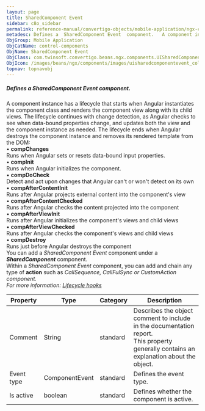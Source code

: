 ```yaml
---
layout: page
title: SharedComponent Event
sidebar: c8o_sidebar
permalink: reference-manual/convertigo-objects/mobile-application/ngx-components/control-components/sharedcomponent-event/
metadesc: Defines a  SharedComponent Event  component.   A component instance has a lifecycle that starts when Angular instantiates the component class and rend
ObjGroup: Mobile Application
ObjCatName: control-components
ObjName: SharedComponent Event
ObjClass: com.twinsoft.convertigo.beans.ngx.components.UISharedComponentEvent
ObjIcon: /images/beans/ngx/components/images/uisharedcomponentevent_color_32x32.png
topnav: topnavobj
---
```

##### Defines a <i>SharedComponent Event</i> component. 

A component instance has a lifecycle that starts when Angular instantiates the component class and renders the component view along with its child views. The lifecycle continues with change detection, as Angular checks to see when data-bound properties change, and updates both the view and the component instance as needed. The lifecycle ends when Angular destroys the component instance and removes its rendered template from the DOM:<br/> • <b>compChanges</b><br>Runs when Angular sets or resets data-bound input properties.<br/> • <b>compInit</b><br>Runs when Angular initializes the component.<br/> • <b>compDoCheck</b><br>Detect and act upon changes that Angular can't or won't detect on its own<br/> • <b>compAfterContentInit</b><br>Runs after Angular projects external content into the component's view<br/> • <b>compAfterContentChecked</b><br>Runs after Angular checks the content projected into the component<br/> • <b>compAfterViewInit</b><br>Runs after Angular initializes the component's views and child views<br/> • <b>compAfterViewChecked</b><br>Runs after Angular checks the component's views and child views<br/> • <b>compDestroy</b><br>Runs just before Angular destroys the component<br/> You can add a <i>SharedComponent Event</i> component under a <b><i>SharedComponent</i></b> component.<br> Within a <i>SharedComponent Event</i> component, you can add and chain any type of <b>action</b> such as <i>CallSequence<i>, <i>CallFulSync<i> or <i>CustomAction<i> component.<br/>For more information: <a href='https://angular.io/guide/lifecycle-hooks' target='_blank'>Lifecycle hooks</a>   

Property | Type | Category | Description
--- | --- | --- | ---
Comment | String | standard | Describes the object comment to include in the documentation report.<br/>This property generally contains an explanation about the object.
Event type | ComponentEvent | standard | Defines the event type.<br/>
Is active | boolean | standard | Defines whether the component is active.<br/>

